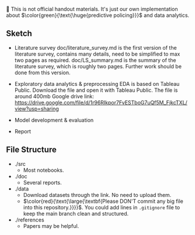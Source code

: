 :red_circle: This is not official handout materials. It's just our own implementation about $\color{green}{\text{\huge{predictive policing}}}$ and data analytics.

## Sketch
- Literature survey
doc/literature_survey.md is the first version of the literature survey, contains many details, need to be simplified to max two pages as required.
doc/LS_summary.md is the summary of the literature survey, which is roughly two pages. Further work should be done from this version.

- Exploratory data analytics & preprocessing
EDA is based on Tableau Public. 
Download the file and open it with Tableau Public. The file is around 400mb
Google drive link: https://drive.google.com/file/d/1r96RIkpor7FvESTboG7uQf5M_FjkcTXL/view?usp=sharing

- Model development & evaluation
- Report

## File Structure
- ./src
    - Most notebooks.
- ./doc
    - Several reports.
- ./data
    - Download datasets through the link. No need to upload them.
    - $\color{red}{\text{\large{\textbf{Please DON'T commit any big file into this repository.}}}}$. You could add lines in `.gitignore` file to keep the main branch clean and structured.
- ./references
    - Papers may be helpful.
